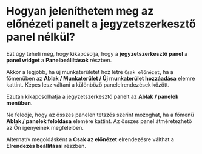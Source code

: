 # Hogyan jeleníthetem meg az előnézeti panelt a jegyzetszerkesztő panel nélkül?

Ezt úgy teheti meg, hogy kikapcsolja, hogy a **jegyzetszerkesztő panel** a **panel widget** a **Panelbeállítások** részben.

Akkor a legjobb, ha új munkaterületet hoz létre `Csak előnézet`, ha a főmenüben az **Ablak / Munkaterület / Új munkaterület hozzáadása** elemre kattint. Képes lesz váltani a különböző panelelrendezések között.

Ezután kikapcsolhatja a jegyzetszerkesztő panelt az **Ablak / panelek menüben**.

Ne feledje, hogy az összes panelen tetszés szerint mozoghat, ha a főmenü **Ablak / panelek feloldása** elemére kattint. Az összes panel átméretezhető az Ön igényeinek megfelelően.

Alternatív megoldásként a **Csak az előnézet** elrendezésre válthat a **Elrendezés beállításai** részben.
